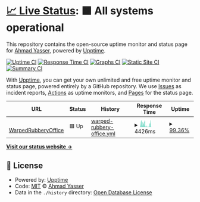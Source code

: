 # [📈 Live Status](https://Aynh.github.io/keep-alive): <!--live status--> **🟩 All systems operational**

This repository contains the open-source uptime monitor and status page for [Ahmad Yasser](https://Aynh.github.io/keep-alive), powered by [Upptime](https://github.com/upptime/upptime).

[![Uptime CI](https://github.com/Aynh/keep-alive/workflows/Uptime%20CI/badge.svg)](https://github.com/Aynh/keep-alive/actions?query=workflow%3A%22Uptime+CI%22)
[![Response Time CI](https://github.com/Aynh/keep-alive/workflows/Response%20Time%20CI/badge.svg)](https://github.com/Aynh/keep-alive/actions?query=workflow%3A%22Response+Time+CI%22)
[![Graphs CI](https://github.com/Aynh/keep-alive/workflows/Graphs%20CI/badge.svg)](https://github.com/Aynh/keep-alive/actions?query=workflow%3A%22Graphs+CI%22)
[![Static Site CI](https://github.com/Aynh/keep-alive/workflows/Static%20Site%20CI/badge.svg)](https://github.com/Aynh/keep-alive/actions?query=workflow%3A%22Static+Site+CI%22)
[![Summary CI](https://github.com/Aynh/keep-alive/workflows/Summary%20CI/badge.svg)](https://github.com/Aynh/keep-alive/actions?query=workflow%3A%22Summary+CI%22)

With [Upptime](https://upptime.js.org), you can get your own unlimited and free uptime monitor and status page, powered entirely by a GitHub repository. We use [Issues](https://github.com/Aynh/keep-alive/issues) as incident reports, [Actions](https://github.com/Aynh/keep-alive/actions) as uptime monitors, and [Pages](https://Aynh.github.io/keep-alive) for the status page.

<!--start: status pages-->
<!-- This summary is generated by Upptime (https://github.com/upptime/upptime) -->
<!-- Do not edit this manually, your changes will be overwritten -->
<!-- prettier-ignore -->
| URL | Status | History | Response Time | Uptime |
| --- | ------ | ------- | ------------- | ------ |
| <img alt="" src="https://icons.duckduckgo.com/ip3/warpedrubberyoffice.aynh.repl.co.ico" height="13"> [WarpedRubberyOffice](https://warpedrubberyoffice.aynh.repl.co) | 🟩 Up | [warped-rubbery-office.yml](https://github.com/aynh/keep-alive/commits/HEAD/history/warped-rubbery-office.yml) | <details><summary><img alt="Response time graph" src="./graphs/warped-rubbery-office/response-time-week.png" height="20"> 4426ms</summary><br><a href="https://Aynh.github.io/keep-alive/history/warped-rubbery-office"><img alt="Response time 5036" src="https://img.shields.io/endpoint?url=https%3A%2F%2Fraw.githubusercontent.com%2Faynh%2Fkeep-alive%2FHEAD%2Fapi%2Fwarped-rubbery-office%2Fresponse-time.json"></a><br><a href="https://Aynh.github.io/keep-alive/history/warped-rubbery-office"><img alt="24-hour response time 13277" src="https://img.shields.io/endpoint?url=https%3A%2F%2Fraw.githubusercontent.com%2Faynh%2Fkeep-alive%2FHEAD%2Fapi%2Fwarped-rubbery-office%2Fresponse-time-day.json"></a><br><a href="https://Aynh.github.io/keep-alive/history/warped-rubbery-office"><img alt="7-day response time 4426" src="https://img.shields.io/endpoint?url=https%3A%2F%2Fraw.githubusercontent.com%2Faynh%2Fkeep-alive%2FHEAD%2Fapi%2Fwarped-rubbery-office%2Fresponse-time-week.json"></a><br><a href="https://Aynh.github.io/keep-alive/history/warped-rubbery-office"><img alt="30-day response time 3937" src="https://img.shields.io/endpoint?url=https%3A%2F%2Fraw.githubusercontent.com%2Faynh%2Fkeep-alive%2FHEAD%2Fapi%2Fwarped-rubbery-office%2Fresponse-time-month.json"></a><br><a href="https://Aynh.github.io/keep-alive/history/warped-rubbery-office"><img alt="1-year response time 5036" src="https://img.shields.io/endpoint?url=https%3A%2F%2Fraw.githubusercontent.com%2Faynh%2Fkeep-alive%2FHEAD%2Fapi%2Fwarped-rubbery-office%2Fresponse-time-year.json"></a></details> | <details><summary><a href="https://Aynh.github.io/keep-alive/history/warped-rubbery-office">99.36%</a></summary><a href="https://Aynh.github.io/keep-alive/history/warped-rubbery-office"><img alt="All-time uptime 98.72%" src="https://img.shields.io/endpoint?url=https%3A%2F%2Fraw.githubusercontent.com%2Faynh%2Fkeep-alive%2FHEAD%2Fapi%2Fwarped-rubbery-office%2Fuptime.json"></a><br><a href="https://Aynh.github.io/keep-alive/history/warped-rubbery-office"><img alt="24-hour uptime 100.00%" src="https://img.shields.io/endpoint?url=https%3A%2F%2Fraw.githubusercontent.com%2Faynh%2Fkeep-alive%2FHEAD%2Fapi%2Fwarped-rubbery-office%2Fuptime-day.json"></a><br><a href="https://Aynh.github.io/keep-alive/history/warped-rubbery-office"><img alt="7-day uptime 99.36%" src="https://img.shields.io/endpoint?url=https%3A%2F%2Fraw.githubusercontent.com%2Faynh%2Fkeep-alive%2FHEAD%2Fapi%2Fwarped-rubbery-office%2Fuptime-week.json"></a><br><a href="https://Aynh.github.io/keep-alive/history/warped-rubbery-office"><img alt="30-day uptime 99.20%" src="https://img.shields.io/endpoint?url=https%3A%2F%2Fraw.githubusercontent.com%2Faynh%2Fkeep-alive%2FHEAD%2Fapi%2Fwarped-rubbery-office%2Fuptime-month.json"></a><br><a href="https://Aynh.github.io/keep-alive/history/warped-rubbery-office"><img alt="1-year uptime 98.72%" src="https://img.shields.io/endpoint?url=https%3A%2F%2Fraw.githubusercontent.com%2Faynh%2Fkeep-alive%2FHEAD%2Fapi%2Fwarped-rubbery-office%2Fuptime-year.json"></a></details>

<!--end: status pages-->

[**Visit our status website →**](https://Aynh.github.io/keep-alive)

## 📄 License

- Powered by: [Upptime](https://github.com/upptime/upptime)
- Code: [MIT](./LICENSE) © [Ahmad Yasser](https://Aynh.github.io/keep-alive)
- Data in the `./history` directory: [Open Database License](https://opendatacommons.org/licenses/odbl/1-0/)
